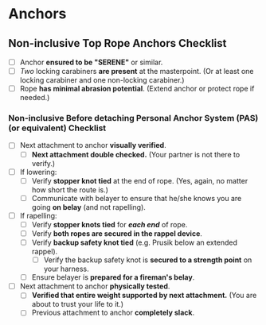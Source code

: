 # Anchors

## Non-inclusive Top Rope Anchors Checklist

- [ ] Anchor **ensured to be "SERENE"** or similar.
- [ ] *Two* locking carabiners **are present** at the masterpoint.
(Or at least one locking carabiner and one non-locking carabiner.)
- [ ] Rope **has minimal abrasion potential**. (Extend anchor or protect rope if needed.)

### Non-inclusive Before detaching Personal Anchor System (PAS) (or equivalent) Checklist

- [ ] Next attachment to anchor **visually verified**.
    - [ ] **Next attachment double checked.** (Your partner is not there to verify.)
- [ ] If lowering:
    - [ ] Verify **stopper knot tied** at the end of rope. (Yes, again, no matter how short the route is.)
    - [ ] Communicate with belayer to ensure that he/she knows you are going **on belay** (and not rapelling).
- [ ] If rapelling:
    - [ ] Verify **stopper knots tied** for ***each end*** of rope.
    - [ ] Verify **both ropes are secured in the rappel device**.
    - [ ] Verify **backup safety knot tied** (e.g. Prusik below an extended rappel).
        - [ ] Verify the backup safety knot is **secured to a strength point** on your harness.
    - [ ] Ensure belayer is **prepared for a fireman's belay**.
- [ ] Next attachment to anchor **physically tested**.
    - [ ] **Verified that entire weight supported by next attachment.** (You are about to trust your life to it.)
    - [ ] Previous attachment to anchor **completely slack**.
